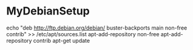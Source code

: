 # MyDebianSetup

echo "deb http://ftp.debian.org/debian/ buster-backports main non-free contrib" >> /etc/apt/sources.list
apt-add-repository non-free
apt-add-repository contrib
apt-get update

